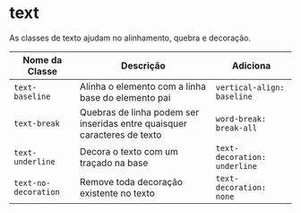 # text

As classes de texto ajudam no alinhamento, quebra e decoração.

| **Nome da Classe** |                                **Descrição**                             |      **Adiciona**          |
|--------------------|--------------------------------------------------------------------------|----------------------------|
|`text-baseline`     | Alinha o elemento com a linha base do elemento pai                       |`vertical-align: baseline`  |
|`text-break`        | Quebras de linha podem ser inseridas entre quaisquer caracteres de texto |`word-break: break-all`     |
|`text-underline`    | Decora o texto com um traçado na base                                    |`text-decoration: underline`|
|`text-no-decoration`| Remove toda decoração existente no texto                                 |`text-decoration: none`     |

